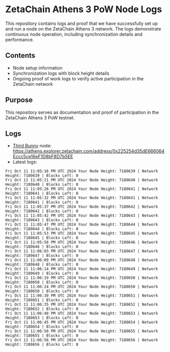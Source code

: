 # ZetaChain Athens 3 PoW Node Logs
This repository contains logs and proof that we have successfully set up and run a node on the ZetaChain Athens 3 network. The logs demonstrate continuous node operation, including synchronization details and performance.

## Contents
- Node setup information
- Synchronization logs with block height details
- Ongoing proof of work logs to verify active participation in the ZetaChain network

## Purpose
This repository serves as documentation and proof of participation in the ZetaChain Athens 3 PoW testnet.

## Logs

- [Third Bunny](https://thirdbunny.xyz/) node: https://athens.explorer.zetachain.com/address/0x225254d35dE666064Eccc5ce16eF1D8bF8D7b5EE
- Latest logs:
```
Fri Oct 11 11:05:16 PM UTC 2024 Your Node Height: 7180639 | Network Height: 7180639 | Blocks Left: 0
Fri Oct 11 11:05:21 PM UTC 2024 Your Node Height: 7180640 | Network Height: 7180640 | Blocks Left: 0
Fri Oct 11 11:05:26 PM UTC 2024 Your Node Height: 7180641 | Network Height: 7180641 | Blocks Left: 0
Fri Oct 11 11:05:32 PM UTC 2024 Your Node Height: 7180641 | Network Height: 7180641 | Blocks Left: 0
Fri Oct 11 11:05:37 PM UTC 2024 Your Node Height: 7180642 | Network Height: 7180642 | Blocks Left: 0
Fri Oct 11 11:05:42 PM UTC 2024 Your Node Height: 7180643 | Network Height: 7180643 | Blocks Left: 0
Fri Oct 11 11:05:47 PM UTC 2024 Your Node Height: 7180644 | Network Height: 7180644 | Blocks Left: 0
Fri Oct 11 11:05:53 PM UTC 2024 Your Node Height: 7180645 | Network Height: 7180645 | Blocks Left: 0
Fri Oct 11 11:05:58 PM UTC 2024 Your Node Height: 7180646 | Network Height: 7180646 | Blocks Left: 0
Fri Oct 11 11:06:03 PM UTC 2024 Your Node Height: 7180647 | Network Height: 7180647 | Blocks Left: 0
Fri Oct 11 11:06:09 PM UTC 2024 Your Node Height: 7180648 | Network Height: 7180648 | Blocks Left: 0
Fri Oct 11 11:06:14 PM UTC 2024 Your Node Height: 7180649 | Network Height: 7180649 | Blocks Left: 0
Fri Oct 11 11:06:19 PM UTC 2024 Your Node Height: 7180650 | Network Height: 7180650 | Blocks Left: 0
Fri Oct 11 11:06:24 PM UTC 2024 Your Node Height: 7180650 | Network Height: 7180650 | Blocks Left: 0
Fri Oct 11 11:06:30 PM UTC 2024 Your Node Height: 7180651 | Network Height: 7180651 | Blocks Left: 0
Fri Oct 11 11:06:35 PM UTC 2024 Your Node Height: 7180652 | Network Height: 7180652 | Blocks Left: 0
Fri Oct 11 11:06:40 PM UTC 2024 Your Node Height: 7180653 | Network Height: 7180653 | Blocks Left: 0
Fri Oct 11 11:06:45 PM UTC 2024 Your Node Height: 7180654 | Network Height: 7180654 | Blocks Left: 0
Fri Oct 11 11:06:50 PM UTC 2024 Your Node Height: 7180655 | Network Height: 7180655 | Blocks Left: 0
Fri Oct 11 11:06:56 PM UTC 2024 Your Node Height: 7180656 | Network Height: 7180656 | Blocks Left: 0
```
